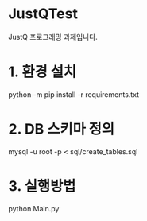 # JustQTest
JustQ 프로그래밍 과제입니다.

# 1. 환경 설치
python -m pip install -r requirements.txt

# 2. DB 스키마 정의
mysql -u root -p < sql/create_tables.sql

# 3. 실행방법
python Main.py